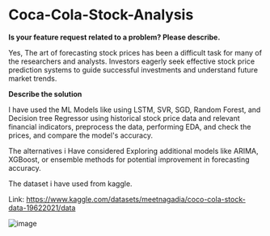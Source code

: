# Coca-Cola-Stock-Analysis

**Is your feature request related to a problem? Please describe.**

Yes, The art of forecasting stock prices has been a difficult task for many of the researchers and analysts. Investors eagerly seek effective stock price prediction systems to guide successful investments and understand future market trends.

**Describe the solution**

I have used the ML Models like using LSTM, SVR, SGD, Random Forest, and Decision tree Regressor using historical stock price data and relevant financial indicators, preprocess the data, performing EDA, and check the prices, and compare the model's accuracy.

The alternatives i Have considered Exploring additional models like ARIMA, XGBoost, or ensemble methods for potential improvement in forecasting accuracy.

The dataset i have used from kaggle.

Link: https://www.kaggle.com/datasets/meetnagadia/coco-cola-stock-data-19622021/data

![image](https://github.com/vivekvardhan2810/Coca-Cola-Stock-Analysis/assets/91594529/4e463adb-4e92-440f-b236-61965dc4b28e)
